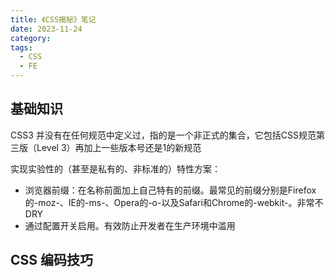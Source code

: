 ```yaml
---
title: 《CSS揭秘》笔记
date: 2023-11-24
category: 
tags:
  - CSS
  - FE
---
```


<!-- more -->

## 基础知识

CSS3 并没有在任何规范中定义过，指的是一个非正式的集合，它包括CSS规范第三版（Level 3）再加上一些版本号还是1的新规范

实现实验性的（甚至是私有的、非标准的）特性方案：
- 浏览器前缀：在名称前面加上自己特有的前缀。最常见的前缀分别是Firefox的-moz-、IE的-ms-、Opera的-o-以及Safari和Chrome的-webkit-。非常不DRY
- 通过配置开关启用。有效防止开发者在生产环境中滥用

## CSS 编码技巧